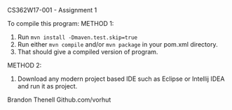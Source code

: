 CS362W17-001 - Assignment 1


To compile this program:
METHOD 1:
1. Run `mvn install -Dmaven.test.skip=true`
2. Run either `mvn compile` and/or `mvn package` in your pom.xml directory.
3. That should give a compiled version of program.

METHOD 2:
1. Download any modern project based IDE such as Eclipse or Intellij IDEA and run it as project.


Brandon Thenell
Github.com/vorhut
